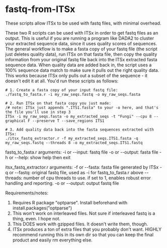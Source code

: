 # fastq-from-ITSx
These scripts allow ITSx to be used with fastq files, with minimal overhead.

These two R scripts can be used with ITSx in order to get fastq files as an output. This is useful if you are running a program like DADA2 to cluster your extracted sequence data, since it uses quality scores of sequences. The general workflow is to make a fasta copy of your fastq file (the script just deletes quality data), run ITSx on that fasta file, then copy the quality information from your original fastq file back into the ITSx extracted fasta sequence data. When quality data are added back in, the script uses a 100% sequence data match to make sure it pulls out the right quality data. This works because ITSx only pulls out a subset of the sequence - it doesn't edit it at all. You'd run these scripts as follows:
```
# 1. Create a fasta copy of your input fastq file:
./fastq_to_fasta.r -i my_raw_seqs.fastq -o my_raw_seqs.fasta

# 2. Run ITSx on that fasta copy you just made:
/# note: ITSx just appends ".ITS1.fasta" to your -o here, and that's the file you'll use in step 3
ITSx -i my_raw_seqs.fasta -o my_extracted_seqs -t "Fungi" --cpu 8 --graphical F --preserve T --save_regions ITS1

# 3. Add quality data back into the fasta sequences extracted with ITSx:
./itsx_fastq_extractor.r -f my_extracted_seqs.ITS1.fasta -q my_raw_seqs.fastq --threads 8 -o my_extracted_seqs.ITS1.fastq
```

fastq_to_fasta.r arguments:
-i or --input: fastq file
-o or --output: fasta file
-h or --help: show help then exit

itsx_fastq_extractor.r arguments:
-f or --fasta: fasta file generated by ITSx
-q or --fastq: original fastq file, used as -i for fastq_to_fasta.r above
--threads: number of cpu threads to use. if set to 1, enables robust error handling and reporting.
-o or --output: output fastq file

Requirements/notes:
1. Requires R package "optparse". Install beforehand with 
    install.packages("optparse")
2. This won't work on interleaved files. Not sure if interleaved fastq is a thing, even. I hope not.
3. This DOES work with gzipped files. It doesn't write them, though. 
4. ITSx produces a ton of extra files that you probably don't want. HIGHLY recommend running this in its own dir so that you can keep the final product and easily rm everything else.
